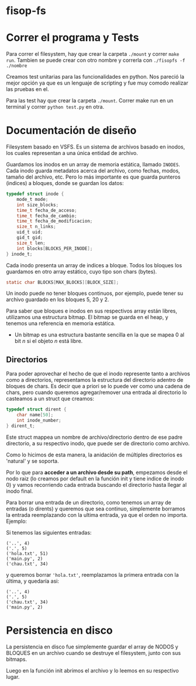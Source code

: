 # fisop-fs

# Correr el programa y Tests

Para correr el filesystem, hay que crear la carpeta `./mount` y correr `make run`. Tambien se puede crear con otro nombre y correrla con `./fisopfs -f ./nombre`

Creamos test unitarias para las funcionalidades en python. Nos pareció la mejor opción ya que es un lenguaje de scripting y fue muy comodo realizar las pruebas en el.

Para las test hay que crear la carpeta `./mount`. Correr make run en un terminal y correr `python test.py` en otra.

# Documentación de diseño

Filesystem basado en VSFS. Es un sistema de archivos basado en inodos, los cuales representan a una única entidad de archivo.

Guardamos los inodos en un array de memoria estática, llamado `INODES`. Cada inodo guarda metadatos acerca del archivo, como fechas, modos, tamaño del archivo, etc. Pero lo más importante es que guarda punteros (indices) a bloques, donde se guardan los datos:
```c
typedef struct inode {
	mode_t mode;
	int size_blocks;
	time_t fecha_de_acceso;
	time_t fecha_de_cambio;
	time_t fecha_de_modificacion;
	size_t n_links;
	uid_t uid;
	gid_t gid;
	size_t len;
	int blocks[BLOCKS_PER_INODE];
} inode_t;
```

Cada inodo presenta un array de indices a bloque. Todos los bloques los guardamos en otro array estático, cuyo tipo son chars (bytes).
```c
static char BLOCKS[MAX_BLOCKS][BLOCK_SIZE];
```

Un inodo puede no tener bloques continuos, por ejemplo, puede tener su archivo guardado en los bloques 5, 20 y 2.

Para saber que bloques e inodos en sus respectivos array están libres, utilizamos una estructura bitmap. El bitmap se guarda en el heap, y tenemos una referencia en memoria estática.
* Un bitmap es una estructura bastante sencilla en la que se mapea 0 al bit $n$ si el objeto $n$ está libre.

## Directorios

Para poder aprovechar el hecho de que el inodo represente tanto a archivos como a directorios, representamos la estructura del directorio adentro de bloques de chars. Es decir que a priori se lo puede ver como una cadena de chars, pero cuando queremos agregar/remover una entrada al directorio lo casteamos a un struct que creamos:

```c
typedef struct dirent {
	char name[50];
	int inode_number;
} dirent_t;
```

Este struct mappea un nombre de archivo/directorio dentro de ese padre directorio, a su respectivo inodo, que puede ser de directorio como archivo.

Como lo hicimos de esta manera, la anidación de múltiples directorios es 'natural' y se soporta.

Por lo que para **acceder a un archivo desde su path**, empezamos desde el nodo raiz (lo creamos por default en la función init y tiene indice de inodo 0) y vamos recorriendo cada entrada buscando el directorio hasta llegar al inodo final.

Para borrar una entrada de un directorio, como tenemos un array de entradas (o dirents) y queremos que sea continuo, simplemente borramos la entrada reemplazando con la ultima entrada, ya que el orden no importa. Ejemplo:

Si tenemos las siguientes entradas:
```
('..', 4)
('.', 5)
('hola.txt', 51)
('main.py', 2)
('chau.txt', 34)
```

y queremos borrar `'hola.txt'`, reemplazamos la primera entrada con la última, y quedaría asi:
```
('..', 4)
('.', 5)
('chau.txt', 34)
('main.py', 2)
```

# Persistencia en disco

La persistencia en disco fue simplemente guardar el array de NODOS y BLOQUES en un archivo cuando se destruye el filesystem, junto con sus bitmaps.

Luego en la función init abrimos el archivo y lo leemos en su respectivo lugar.
